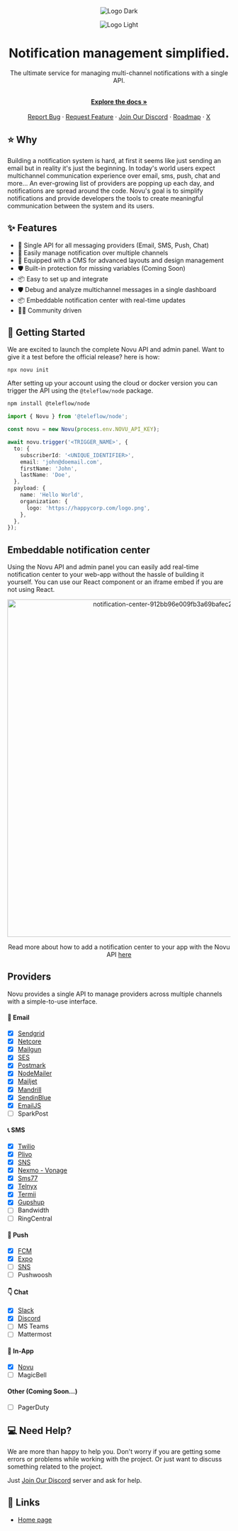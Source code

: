 <div align="center">
  
  ![Logo Dark](https://user-images.githubusercontent.com/8872447/165779319-34962ccc-3149-466c-b1da-97fd93254520.png#gh-dark-mode-only)

</div>

<div align="center">
  
  ![Logo Light](https://user-images.githubusercontent.com/8872447/165779274-22a190da-3284-487e-bd1e-14983df12cbb.png#gh-light-mode-only)
  
</div>

<h1 align="center">Notification management simplified.</h1>

<div align="center">
The ultimate service for managing multi-channel notifications with a single API. 
</div>

  <p align="center">
    <br />
    <a href="https://docs.novu.co" rel="dofollow"><strong>Explore the docs »</strong></a>
    <br />

  <br/>
    <a href="https://github.com/khulnasoft/teleflow/issues/new?assignees=&labels=type%3A+bug&template=bug_report.yml&title=%F0%9F%90%9B+Bug+Report%3A+">Report Bug</a>
    ·
    <a href="https://github.com/khulnasoft/teleflow/issues/new?assignees=&labels=feature&template=feature_request.yml&title=%F0%9F%9A%80+Feature%3A+">Request Feature</a>
    ·
  <a href="https://discord.novu.co">Join Our Discord</a>
    ·
    <a href="https://roadmap.novu.co/">Roadmap</a>
    ·
    <a href="https://twitter.com/novuhq">X</a>
  </p>
  
## ⭐️ Why
Building a notification system is hard, at first it seems like just sending an email but in reality it's just the beginning. In today's world users expect multichannel communication experience over email, sms, push, chat and more... An ever-growing list of providers are popping up each day, and notifications are spread around the code. Novu's goal is to simplify notifications and provide developers the tools to create meaningful communication between the system and its users.

## ✨ Features

- 🌈 Single API for all messaging providers (Email, SMS, Push, Chat)
- 💅 Easily manage notification over multiple channels
- 🚀 Equipped with a CMS for advanced layouts and design management
- 🛡 Built-in protection for missing variables (Coming Soon)
- 📦 Easy to set up and integrate
- 🛡 Debug and analyze multichannel messages in a single dashboard
- 📦 Embeddable notification center with real-time updates
- 👨‍💻 Community driven

## 🚀 Getting Started

We are excited to launch the complete Novu API and admin panel. Want to give it a test before the official release? here is how:

```
npx novu init
```

After setting up your account using the cloud or docker version you can trigger the API using the `@teleflow/node` package.

```bash
npm install @teleflow/node
```

```ts
import { Novu } from '@teleflow/node';

const novu = new Novu(process.env.NOVU_API_KEY);

await novu.trigger('<TRIGGER_NAME>', {
  to: {
    subscriberId: '<UNIQUE_IDENTIFIER>',
    email: 'john@doemail.com',
    firstName: 'John',
    lastName: 'Doe',
  },
  payload: {
    name: 'Hello World',
    organization: {
      logo: 'https://happycorp.com/logo.png',
    },
  },
});
```

## Embeddable notification center

Using the Novu API and admin panel you can easily add real-time notification center to your web-app without the hassle of building it yourself. You can use our React component or an iframe embed if you are not using React.

<div align="center">
<img width="762" alt="notification-center-912bb96e009fb3a69bafec23bcde00b0" src="https://github.com/iampearceman/Design-assets/blob/main/Untitled%20design%20(8).gif?raw=true">
  
  Read more about how to add a notification center to your app with the Novu API [here](https://docs.novu.co/notification-center/introduction?utm_campaign=inapp-cli-readme)

</div>

## Providers

Novu provides a single API to manage providers across multiple channels with a simple-to-use interface.

#### 💌 Email

- [x] [Sendgrid](https://github.com/khulnasoft/teleflow/tree/main/providers/sendgrid)
- [x] [Netcore](https://github.com/khulnasoft/teleflow/tree/main/providers/netcore)
- [x] [Mailgun](https://github.com/khulnasoft/teleflow/tree/main/providers/mailgun)
- [x] [SES](https://github.com/khulnasoft/teleflow/tree/main/providers/ses)
- [x] [Postmark](https://github.com/khulnasoft/teleflow/tree/main/providers/postmark)
- [x] [NodeMailer](https://github.com/khulnasoft/teleflow/tree/main/providers/nodemailer)
- [x] [Mailjet](https://github.com/khulnasoft/teleflow/tree/main/providers/mailjet)
- [x] [Mandrill](https://github.com/khulnasoft/teleflow/tree/main/providers/mandrill)
- [x] [SendinBlue](https://github.com/khulnasoft/teleflow/tree/main/providers/sendinblue)
- [x] [EmailJS](https://github.com/khulnasoft/teleflow/tree/main/providers/emailjs)
- [ ] SparkPost

#### 📞 SMS

- [x] [Twilio](https://github.com/khulnasoft/teleflow/tree/main/providers/twilio)
- [x] [Plivo](https://github.com/khulnasoft/teleflow/tree/main/providers/plivo)
- [x] [SNS](https://github.com/khulnasoft/teleflow/tree/main/providers/sns)
- [x] [Nexmo - Vonage](https://github.com/khulnasoft/teleflow/tree/main/providers/nexmo)
- [x] [Sms77](https://github.com/khulnasoft/teleflow/tree/main/providers/sms77)
- [x] [Telnyx](https://github.com/khulnasoft/teleflow/tree/main/providers/telnyx)
- [x] [Termii](https://github.com/khulnasoft/teleflow/tree/main/providers/termii)
- [x] [Gupshup](https://github.com/khulnasoft/teleflow/tree/main/providers/gupshup)
- [ ] Bandwidth
- [ ] RingCentral

#### 📱 Push

- [x] [FCM](https://github.com/khulnasoft/teleflow/tree/main/providers/fcm)
- [x] [Expo](https://github.com/khulnasoft/teleflow/tree/main/providers/expo)
- [ ] [SNS](https://github.com/khulnasoft/teleflow/tree/main/providers/sns)
- [ ] Pushwoosh

#### 👇 Chat

- [x] [Slack](https://github.com/khulnasoft/teleflow/tree/main/providers/slack)
- [x] [Discord](https://github.com/khulnasoft/teleflow/tree/main/providers/discord)
- [ ] MS Teams
- [ ] Mattermost

#### 📱 In-App

- [x] [Novu](https://docs.novu.co/notification-center/introduction?utm_campaign=inapp-cli-readme)
- [ ] MagicBell

#### Other (Coming Soon...)

- [ ] PagerDuty

## 💻 Need Help?

We are more than happy to help you. Don't worry if you are getting some errors or problems while working with the project. Or just want to discuss something related to the project.

Just <a href="https://discord.novu.co">Join Our Discord</a> server and ask for help.

## 🔗 Links

- [Home page](https://novu.co/)
